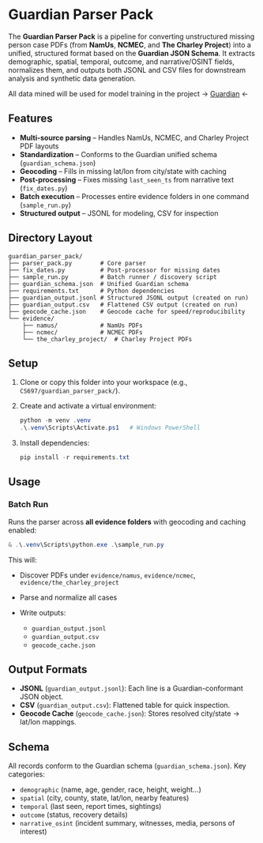 # Guardian Parser Pack

The **Guardian Parser Pack** is a pipeline for converting unstructured missing person case PDFs (from **NamUs**, **NCMEC**, and **The Charley Project**) into a unified, structured format based on the **Guardian JSON Schema**. It extracts demographic, spatial, temporal, outcome, and narrative/OSINT fields, normalizes them, and outputs both JSONL and CSV files for downstream analysis and synthetic data generation. 

All data mined will be used for model training in the project  -> [Guardian](https://github.com/jcast046/Guardian) <-




## Features

*  **Multi-source parsing** – Handles NamUs, NCMEC, and Charley Project PDF layouts
*  **Standardization** – Conforms to the Guardian unified schema (`guardian_schema.json`)
*  **Geocoding** – Fills in missing lat/lon from city/state with caching
*  **Post-processing** – Fixes missing `last_seen_ts` from narrative text (`fix_dates.py`)
*  **Batch execution** – Processes entire evidence folders in one command (`sample_run.py`)
*  **Structured output** – JSONL for modeling, CSV for inspection



## Directory Layout

```
guardian_parser_pack/
├── parser_pack.py        # Core parser
├── fix_dates.py          # Post-processor for missing dates
├── sample_run.py         # Batch runner / discovery script
├── guardian_schema.json  # Unified Guardian schema
├── requirements.txt      # Python dependencies
├── guardian_output.jsonl # Structured JSONL output (created on run)
├── guardian_output.csv   # Flattened CSV output (created on run)
├── geocode_cache.json    # Geocode cache for speed/reproducibility
└── evidence/
    ├── namus/            # NamUs PDFs
    ├── ncmec/            # NCMEC PDFs
    └── the_charley_project/  # Charley Project PDFs
```


## Setup

1. Clone or copy this folder into your workspace (e.g., `CS697/guardian_parser_pack/`).
2. Create and activate a virtual environment:

   ```powershell
   python -m venv .venv
   .\.venv\Scripts\Activate.ps1   # Windows PowerShell
   ```
3. Install dependencies:

   ```powershell
   pip install -r requirements.txt
   ```



## Usage

### Batch Run 

Runs the parser across **all evidence folders** with geocoding and caching enabled:

```powershell
& .\.venv\Scripts\python.exe .\sample_run.py
```

This will:

* Discover PDFs under `evidence/namus`, `evidence/ncmec`, `evidence/the_charley_project`
* Parse and normalize all cases
* Write outputs:

  * `guardian_output.jsonl`
  * `guardian_output.csv`
  * `geocode_cache.json`


## Output Formats

* **JSONL** (`guardian_output.jsonl`): Each line is a Guardian-conformant JSON object.
* **CSV** (`guardian_output.csv`): Flattened table for quick inspection.
* **Geocode Cache** (`geocode_cache.json`): Stores resolved city/state → lat/lon mappings.



## Schema

All records conform to the Guardian schema (`guardian_schema.json`).
Key categories:

* `demographic` (name, age, gender, race, height, weight…)
* `spatial` (city, county, state, lat/lon, nearby features)
* `temporal` (last seen, report times, sightings)
* `outcome` (status, recovery details)
* `narrative_osint` (incident summary, witnesses, media, persons of interest)



